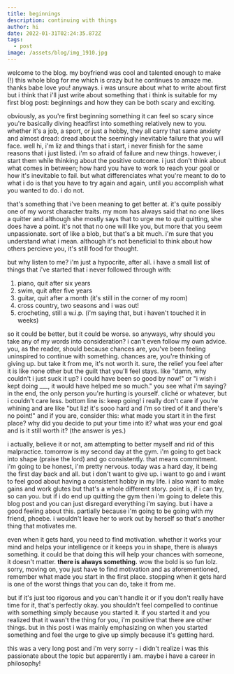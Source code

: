 ```yaml
---
title: beginnings
description: continuing with things
author: hi
date: 2022-01-31T02:24:35.872Z
tags:
  - post
image: /assets/blog/img_1910.jpg
---
```

welcome to the blog. my boyfriend was cool and talented enough to make (!) this whole blog for me which is crazy but he continues to amaze me. thanks babe love you! anyways. i was unsure about what to write about first but i think that i'll just write about something that i think is suitable for my first blog post: beginnings and how they can be both scary and exciting.

obviously, as you're first beginning something it can feel so scary since you're basically diving headfirst into something relatively new to you. whether it's a job, a sport, or just a hobby, they all carry that same anxiety and almost dread: dread about the seemingly inevitable failure that you will face. well hi, i'm liz and things that i start, i never finish for the same reasons that i just listed. i'm so afraid of failure and new things. however, i start them while thinking about the positive outcome. i just don't think about what comes in between; how hard you have to work to reach your goal or how it's inevitable to fail. but what differenciates what you're meant to do to what i do is that you have to try again and again, until you accomplish what you wanted to do. i do not.

that's something that i've been meaning to get better at. it's quite possibly one of my worst character traits. my mom has always said that no one likes a quitter and although she mostly says that to urge me to *quit* quitting, she does have a point. it's not that no one will like you, but more that you seem unpassionate. sort of like a blob, but that's a bit much. i'm sure that you understand what i mean. although it's not beneficial to think about how others percieve you, it's still food for thought.

but why listen to me? i'm just a hypocrite, after all. i have a small list of things that i've started that i never followed through with:

1. piano, quit after six years
2. swim, quit after five years
3. guitar, quit after a month (it's still in the corner of my room)
4. cross country, two seasons and i was out!
5. crocheting, still a w.i.p. (i'm saying that, but i haven't touched it in weeks)

so it could be better, but it could be worse. so anyways, why should you take any of my words into consideration? i can't even follow my own advice. you, as the reader, should because chances are, you've been feeling uninspired to continue with something. chances are, you're thinking of giving up. but take it from me, it's not worth it. sure, the relief you feel after it is like none other but the guilt that you'll feel stays. like "damn, why couldn't i just suck it up? i could have been so good by now!" or "i wish i kept doing ___, it would have helped me so much." you see what i'm saying? in the end, the only person you're hurting is yourself. cliché or whatever, but i couldn't care less. bottom line is: keep going! i really don't care if you're whining and are like "but liz! it's sooo hard and i'm so tired of it and there's no point!" and if you are, consider this: what made you start it in the first place? why did you decide to put your time into it? what was your end goal and is it still worth it? (the answer is yes.)

i actually, believe it or not, am attempting to better myself and rid of this malpractice. tomorrow is my second day at the gym. i'm going to get back into shape (praise the lord) and go consistently. that means commitment. i'm going to be honest, i'm pretty nervous. today was a hard day, it being the first day back and all. but i don't want to give up. i want to go and i want to feel good about having a consistent hobby in my life. i also want to make gains and work glutes but that's a whole different story. point is, if i can try, so can you. but if i do end up quitting the gym then i'm going to delete this blog post and you can just disregard everything i'm saying. but i have a good feeling about this. partially because i'm going to be going with my friend, phoebe. i wouldn't leave her to work out by herself so that's another thing that motivates me. 

even when it gets hard, you need to find motivation. whether it works your mind and helps your intelligence or it keeps you in shape, there is always something. it could be that doing this will help your chances with someone, it doesn't matter. **there is always something.** wow the bold is so fun lolz. sorry, moving on, you just have to find motivation and as aforementioned, remember what made you start in the first place. stopping when it gets hard is one of the worst things that you can do, take it from me.

but if it's just too rigorous and you can't handle it or if you don't really have time for it, that's perfectly okay. you shouldn't feel compelled to continue with something simply because you started it. if you started it and you realized that it wasn't the thing for you, i'm positive that there are other things. but in this post i was mainly emphasizing on when you started something and feel the urge to give up simply because it's getting hard.

this was a very long post and i'm very sorry - i didn't realize i was this passionate about the topic but apparently i am. maybe i have a career in philosophy!